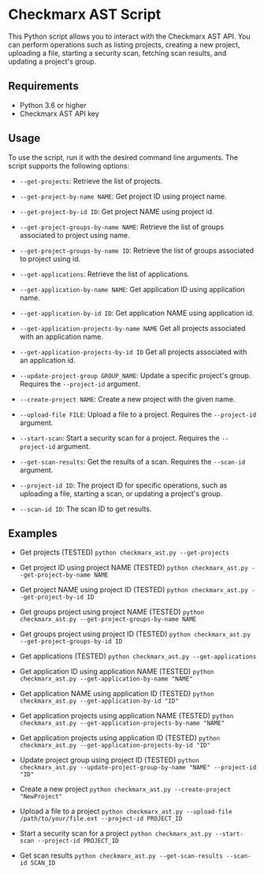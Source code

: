 # Checkmarx AST Script

This Python script allows you to interact with the Checkmarx AST API. You can perform operations such as listing projects, creating a new project, uploading a file, starting a security scan, fetching scan results, and updating a project's group.

## Requirements

- Python 3.6 or higher
- Checkmarx AST API key

## Usage

To use the script, run it with the desired command line arguments. The script supports the following options:

- `--get-projects`: Retrieve the list of projects.
- `--get-project-by-name NAME`: Get project ID using project name.
- `--get-project-by-id ID`: Get project NAME using project id.
- `--get-project-groups-by-name NAME`: Retrieve the list of groups associated to project using name.
- `--get-project-groups-by-name ID`: Retrieve the list of groups associated to project using id.

- `--get-applications`: Retrieve the list of applications.
- `--get-application-by-name NAME`: Get application ID using application name.
- `--get-application-by-id ID`: Get application NAME using application id.
- `--get-application-projects-by-name NAME` Get all projects associated with an application name.
- `--get-application-projects-by-id ID` Get all projects associated with an application id.

- `--update-project-group GROUP_NAME`: Update a specific project's group. Requires the `--project-id` argument.

- `--create-project NAME`: Create a new project with the given name.
- `--upload-file FILE`: Upload a file to a project. Requires the `--project-id` argument.
- `--start-scan`: Start a security scan for a project. Requires the `--project-id` argument.
- `--get-scan-results`: Get the results of a scan. Requires the `--scan-id` argument.
- `--project-id ID`: The project ID for specific operations, such as uploading a file, starting a scan, or updating a project's group.
- `--scan-id ID`: The scan ID to get results.

## Examples

- Get projects (TESTED)
`python checkmarx_ast.py --get-projects`

- Get project ID using project NAME (TESTED)
`python checkmarx_ast.py --get-project-by-name NAME`

- Get project NAME using project ID (TESTED)
`python checkmarx_ast.py --get-project-by-id ID`

- Get groups project using project NAME (TESTED)
`python checkmarx_ast.py --get-project-groups-by-name NAME`

- Get groups project using project ID (TESTED)
`python checkmarx_ast.py --get-project-groups-by-id ID`



- Get applications (TESTED)
`python checkmarx_ast.py --get-applications`

- Get application ID using application NAME (TESTED)
`python checkmarx_ast.py --get-application-by-name "NAME"`

- Get application NAME using application ID (TESTED)
`python checkmarx_ast.py --get-application-by-id "ID"`

- Get application projects using application NAME (TESTED)
`python checkmarx_ast.py --get-application-projects-by-name "NAME"`

- Get application projects using application ID (TESTED)
`python checkmarx_ast.py --get-application-projects-by-id "ID"`



- Update project group using project ID (TESTED)
`python checkmarx_ast.py --update-project-group-by-name "NAME" --project-id "ID"`



- Create a new project
`python checkmarx_ast.py --create-project "NewProject"`

- Upload a file to a project
`python checkmarx_ast.py --upload-file /path/to/your/file.ext --project-id PROJECT_ID`

- Start a security scan for a project
`python checkmarx_ast.py --start-scan --project-id PROJECT_ID`

- Get scan results
`python checkmarx_ast.py --get-scan-results --scan-id SCAN_ID`
